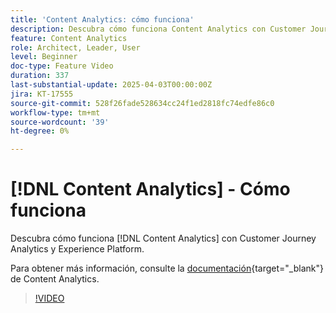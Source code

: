 ```yaml
---
title: 'Content Analytics: cómo funciona'
description: Descubra cómo funciona Content Analytics con Customer Journey Analytics y Experience Platform.
feature: Content Analytics
role: Architect, Leader, User
level: Beginner
doc-type: Feature Video
duration: 337
last-substantial-update: 2025-04-03T00:00:00Z
jira: KT-17555
source-git-commit: 528f26fade528634cc24f1ed2818fc74edfe86c0
workflow-type: tm+mt
source-wordcount: '39'
ht-degree: 0%

---
```


# [!DNL Content Analytics] - Cómo funciona

Descubra cómo funciona [!DNL Content Analytics] con Customer Journey Analytics y Experience Platform.

Para obtener más información, consulte la [documentación](https://experienceleague.adobe.com/es/docs/analytics-platform/using/content-analytics/content-analytics){target="_blank"} de Content Analytics.

>[!VIDEO](https://video.tv.adobe.com/v/3457423/?learn=on&enablevpops)
